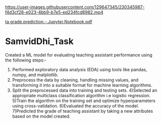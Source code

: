 

https://user-images.githubusercontent.com/129647345/230345987-f4d3cf28-e023-4bb9-b7e5-ed234fcd8982.mp4

[ta.grade.prediction.-.Jupyter.Notebook.pdf](https://github.com/kushalsoni312/SamvidDhi_Task/files/11168853/ta.grade.prediction.-.Jupyter.Notebook.pdf)
# SamvidDhi_Task
Created a ML model  for evaluating teaching assistant performance using the following steps:-
1) Performed exploratory data analysis (EDA) using tools like pandas, numpy, and matplotlib.
2) Preprocess the data by cleaning, handling missing values, and transforming it into a suitable format for machine learning algorithms.
3) Split the preprocessed data into training and testing sets.
4)Selected an appropriate multiclass classification algorithm i.e logistic regression.
5)Train the algorithm on the training set and optimize hyperparameters using cross-validation.
6)Evaluated the accuracy of the model.
7)Predicted the grade of teaching assistant by taking a new  attributes based on the model created.
